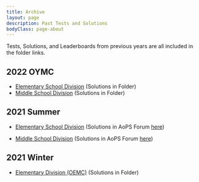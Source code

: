 ```yaml
---
title: Archive
layout: page
description: Past Tests and Solutions
bodyClass: page-about
---
```


Tests, Solutions, and Leaderboards from previous years are all included in the folder links. 

## 2022 OYMC

 - [Elementary  School Division](https://drive.google.com/drive/folders/1IvT2IAAhafJbNSSaR4dzCVapEjw2uD5K?usp=sharing) (Solutions in Folder)
 - [Middle School Division](https://drive.google.com/file/d/1sjjHcGh-ltCQhKEUVBpAzOj5Wh-RUdz_/view?usp=sharing) (Solutions in Folder)

## 2021 Summer 

 - [Elementary  School Division](https://drive.google.com/drive/u/3/folders/15jWnlZ9gqN_SpOPy5q5vS2PGwFGUM67I) (Solutions in AoPS Forum [here](https://artofproblemsolving.com/community/c2403811_online_youth_mathematics_competition))
 
 - [Middle School Division](https://drive.google.com/drive/folders/15KEWMbJNQo2su1yBDI_HfKpwX9xLGyBf?usp=sharing) (Solutions in AoPS Forum [here](https://artofproblemsolving.com/community/c2403811_online_youth_mathematics_competition))


## 2021 Winter

 - [Elementary Division (OEMC)](https://drive.google.com/drive/u/3/folders/1PJNcMBzh3Wm8k3BFOdfxEeuS-oh8AU0W) (Solutions in Folder)
